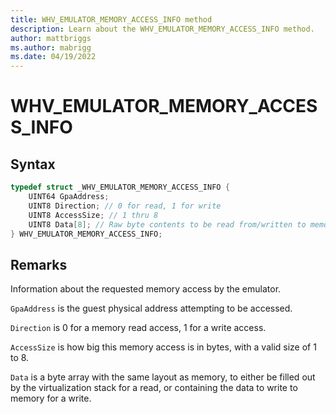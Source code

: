```yaml
---
title: WHV_EMULATOR_MEMORY_ACCESS_INFO method
description: Learn about the WHV_EMULATOR_MEMORY_ACCESS_INFO method. 
author: mattbriggs
ms.author: mabrigg
ms.date: 04/19/2022
---
```


# WHV_EMULATOR_MEMORY_ACCESS_INFO


## Syntax

```c
typedef struct _WHV_EMULATOR_MEMORY_ACCESS_INFO {
    UINT64 GpaAddress;
    UINT8 Direction; // 0 for read, 1 for write
    UINT8 AccessSize; // 1 thru 8
    UINT8 Data[8]; // Raw byte contents to be read from/written to memory
} WHV_EMULATOR_MEMORY_ACCESS_INFO;
```
## Remarks
Information about the requested memory access by the emulator.

`GpaAddress` is the guest physical address attempting to be accessed.

`Direction` is 0 for a memory read access, 1 for a write access.

`AccessSize` is how big this memory access is in bytes, with a valid size of 1 to 8.

`Data` is a byte array with the same layout as memory, to either be filled out by the virtualization stack for a read, or containing the data to write to memory for a write.
